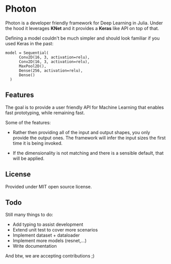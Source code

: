 
# Photon

Photon is a developer friendly framework for Deep Learning in Julia. Under the hood it leverages **KNet** and it provides a **Keras** like API on top of that.

Defining a model couldn't be much simpler and should look familiar if you used
Keras in the past:  

```
model = Sequential(
      Conv2D(16, 3, activation=relu),
      Conv2D(16, 3, activation=relu),
      MaxPool2D(),
      Dense(256, activation=relu),
      Dense()
  )
```


## Features
The goal is to provide a user friendly API for Machine Learning that enables fast prototyping, while remaining fast.

Some of the features:

- Rather then providing all of the input and output shapes, you only provide the output ones. The framework will infer the input sizes the first time it is being invoked.

- If the dimensionality is not matching and there is a sensible default, that will be
applied.


## License
Provided under MIT open source license.


## Todo
Still many things to do:

- Add typing to assist development
- Extend unit test to cover more scenarios
- Implement dataset + dataloader
- Implement more models (resnet,...)
- Write documentation

And btw, we are accepting contributions ;)
